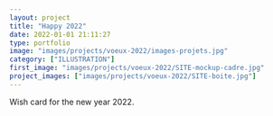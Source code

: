 ```yaml
---
layout: project
title: "Happy 2022"
date: 2022-01-01 21:11:27
type: portfolio
image: "images/projects/voeux-2022/images-projets.jpg"
category: ["ILLUSTRATION"]
first_image: "images/projects/voeux-2022/SITE-mockup-cadre.jpg"
project_images: ["images/projects/voeux-2022/SITE-boite.jpg"]
---
```


Wish card for the new year 2022.